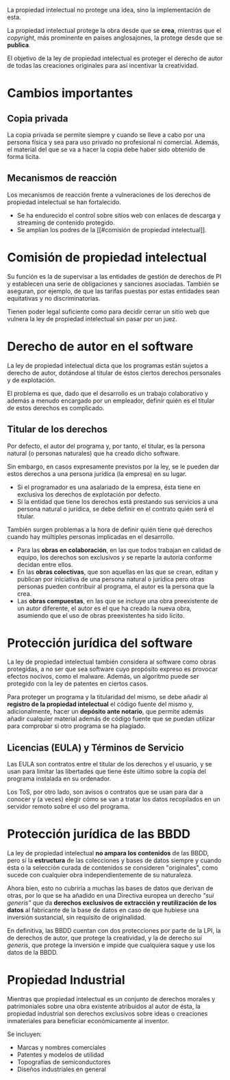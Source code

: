 
La propiedad intelectual no protege una idea, sino la implementación de esta.

La propiedad intelectual protege la obra desde que se **crea**, mientras que el *copyright*, más prominente en países anglosajones, la protege desde que se **publica**.

El objetivo de la ley de propiedad intelectual es proteger el derecho de autor de todas las creaciones originales para así incentivar la creatividad.

# Cambios importantes

## Copia privada

La copia privada se permite siempre y cuando se lleve a cabo por una persona física y sea para uso privado no profesional ni comercial. Además, el material del que se va a hacer la copia debe haber sido obtenido de forma lícita.



## Mecanismos de reacción

Los mecanismos de reacción frente a vulneraciones de los derechos de propiedad intelectual se han fortalecido.

- Se ha endurecido el control sobre sitios web con enlaces de descarga y streaming de contenido protegido.
- Se amplían los podres de la [[#comisión de propiedad intelectual]].

# Comisión de propiedad intelectual

Su función es la de supervisar a las entidades de gestión de derechos de PI y establecen una serie de obligaciones y sanciones asociadas. También se aseguran, por ejemplo, de que las tarifas puestas por estas entidades sean equitativas y no discriminatorias.

Tienen poder legal suficiente como para decidir cerrar un sitio web que vulnera la ley de propiedad intelectual sin pasar por un juez.

# Derecho de autor en el software

La ley de propiedad intelectual dicta que los programas están sujetos a derecho de autor, dotándose al titular de éstos ciertos derechos personales y de explotación.

El problema es que, dado que el desarrollo es un trabajo colaborativo y además a menudo encargado por un empleador, definir quién es el titular de estos derechos es complicado.

## Titular de los derechos

Por defecto, el autor del programa y, por tanto, el titular, es la persona natural (o personas naturales) que ha creado dicho software.

Sin embargo, en casos expresamente previstos por la ley, se le pueden dar estos derechos a una persona jurídica (la empresa) en su lugar.
- Si el programador es una asalariado de la empresa, ésta tiene en exclusiva los derechos de explotación por defecto.
- Si la entidad que tiene los derechos está prestando sus servicios a una persona natural o jurídica, se debe definir en el contrato quién será el titular.

También surgen problemas a la hora de definir quién tiene qué derechos cuando hay múltiples personas implicadas en el desarrollo.
- Para las **obras en colaboración**, en las que todos trabajan en calidad de equipo, los derechos son exclusivos y se reparte la autoría conforme decidan entre ellos.
- En las **obras colectivas**, que son aquellas en las que se crean, editan y publican por iniciativa de una persona natural o jurídica pero otras personas pueden contribuir al programa, el autor es la persona que la crea.
- Las **obras compuestas**, en las que se incluye una obra preexistente de un autor diferente, el autor es el que ha creado la nueva obra, asumiendo que el uso de obras preexistentes ha sido lícito.

# Protección jurídica del software

La ley de propiedad intelectual también considera al software como obras protegidas, a no ser que sea software cuyo propósito expreso es provocar efectos nocivos, como el malware. Además, un algoritmo puede ser protegido con la ley de patentes en ciertos casos.

Para proteger un programa y la titularidad del mismo, se debe añadir al **registro de la propiedad intelectual** el código fuente del mismo y, adicionalmente, hacer un **depósito ante notario**, que permite además añadir cualquier material además de código fuente que se puedan utilizar para comprobar si otro programa se ha plagiado.

## Licencias (EULA) y Términos de Servicio

Las EULA son contratos entre el titular de los derechos y el usuario, y se usan para limitar las libertades que tiene éste último sobre la copia del programa instalada en su ordenador.

Los ToS, por otro lado, son avisos o contratos que se usan para dar a conocer y (a veces) elegir cómo se van a tratar los datos recopilados en un servidor remoto sobre el uso del programa.

# Protección jurídica de las BBDD

La ley de propiedad intelectual **no ampara los contenidos** de las BBDD, pero sí la **estructura** de las colecciones y bases de datos siempre y cuando ésta o la selección curada de contenidos se consideren "originales", como sucede con cualquier obra independientemente de su naturaleza.

Ahora bien, esto no cubriría a muchas las bases de datos que derivan de otras, por lo que se ha añadido en una Directiva europea un derecho *"sui generis"* que da **derechos exclusivos de extracción y reutilización de los datos** al fabricante de la base de datos en caso de que hubiese una inversión sustancial, sin requisito de originalidad.

En definitiva, las BBDD cuentan con dos protecciones por parte de la LPI, la de derechos de autor, que protege la creatividad, y la de derecho *sui generis*, que protege la inversión e impide que cualquiera saque y use los datos de la BBDD.

# Propiedad Industrial

Mientras que propiedad intelectual es un conjunto de derechos morales y patrimoniales sobre una obra existente atribuidos al autor de ésta, la propiedad industrial son derechos exclusivos sobre ideas o creaciones inmateriales para beneficiar económicamente al inventor.

Se incluyen:
- Marcas y nombres comerciales
- Patentes y modelos de utilidad
- Topografías de semiconductores
- Diseños industriales en general